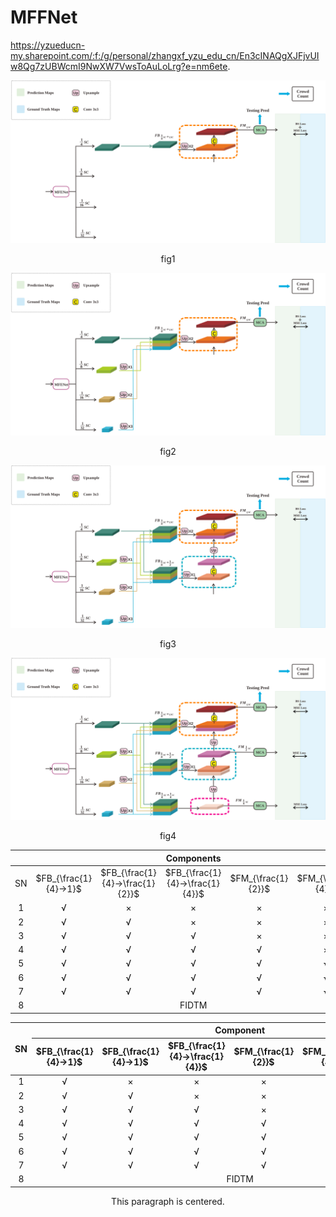 # MFFNet
https://yzueducn-my.sharepoint.com/:f:/g/personal/zhangxf_yzu_edu_cn/En3cINAQgXJFjvUIw8Qg7zUBWcmI9NwXW7VwsToAuLoLrg?e=nm6ete.

![img1](./img/1.svg)

<div style="text-align:center;">
    <p>fig1</p>
</div>


![img2](./img/2.svg)

<div style="text-align:center;">
    <p>fig2</p>
</div>

![img3](./img/3.svg)

<div style="text-align:center;">
    <p>fig3</p>
</div>

![img4](./img/4.svg)

<div style="text-align:center;">
    <p>fig4</p>
</div>


|      |                       |                                 |           Components            |                    |                    |         |      |           |           |    SHT B    |    ->    |      SHT A      |              |
| :--: | :-------------------: | :-----------------------------: | :-----------------------------: | :----------------: | :----------------: | :-----: | :--: | :-------: | :-------: | :---------: | :------: | :-------------: | :----------: |
|  SN  | $FB_{\frac{1}{4}->1}$ | $FB_{\frac{1}{4}->\frac{1}{2}}$ | $FB_{\frac{1}{4}->\frac{1}{4}}$ | $FM_{\frac{1}{2}}$ | $FM_{\frac{1}{4}}$ | MCA/CNN | Loss |    MAE    |    MSE    | Params (MB) | TCE (ep) | Train Time(min) | Test Time(s) |
|  1   |           √           |                ×                |                ×                |         ×          |         ×          |   MCA   | +BS  |   158.7   |   258.7   |    67.49    |   100    |      48.2       |      34      |
|  2   |           √           |                √                |                ×                |         ×          |         ×          |   MCA   | +BS  |   139.4   |   247.5   |    68.82    |   130    |      57.6       |      26      |
|  3   |           √           |                √                |                √                |         ×          |         ×          |   MCA   | +BS  |   139.9   |   235.0   |    68.86    |   320    |      137.6      |      27      |
|  4   |           √           |                √                |                √                |         √          |         ×          |   MCA   | +BS  |   127.9   |   209.4   |    68.86    |   110    |      49.5       |      26      |
|  5   |           √           |                √                |                √                |         √          |         √          |   CNN   | +BS  |   133.3   |   255.8   |    68.76    |   320    |      112.0      |      19      |
|  6   |           √           |                √                |                √                |         √          |         √          |   MCA   | MSE  |   130.3   |   216.0   |    68.86    |   800    |      640.0      |      45      |
|  7   |           √           |                √                |                √                |         √          |         √          |   MCA   | +BS  | **107.3** | **188.5** |    68.86    |   100    |      84.0       |      32      |
|  8   |                       |                                 |              FIDTM              |                    |                    |         |      |   147.6   |   282.2   |    66.58    |   670    |      335.0      |      21      |


<div style="text-align: center;">
    <table>
<thead>
  <tr>
    <th rowspan="2">SN</th>
    <th colspan="7">Component</th>
    <th colspan="6">SHT B -&gt; SHT A</th>
  </tr>
  <tr>
    <th>$FB_{\frac{1}{4}-&gt;1}$</th>
    <th>$FB_{\frac{1}{4}-&gt;1}$</th>
    <th>$FB_{\frac{1}{4}-&gt;\frac{1}{4}}$</th>
    <th>$FM_{\frac{1}{2}}$</th>
    <th>$FM_{\frac{1}{4}}$</th>
    <th>MCA/CNN</th>
    <th>Loss</th>
    <th>MAE</th>
    <th>MSE</th>
    <th>Params<br>(MB)</th>
    <th>TCE<br>(ep)</th>
    <th>Train Time(min)</th>
    <th>Test Time(s)</th>
  </tr>
</thead>
<tbody>
  <tr>
    <td>1</td>
    <td>√</td>
    <td>×</td>
    <td>×</td>
    <td>×</td>
    <td>×</td>
    <td>MCA</td>
    <td>+BS</td>
    <td>158.7</td>
    <td>258.7</td>
    <td>67.49</td>
    <td>100</td>
    <td>48.2</td>
    <td>34</td>
  </tr>
  <tr>
    <td>2</td>
    <td>√</td>
    <td>√</td>
    <td>×</td>
    <td>×</td>
    <td>×</td>
    <td>MCA</td>
    <td>+BS</td>
    <td>139.4</td>
    <td>247.5</td>
    <td>68.82</td>
    <td>130</td>
    <td>57.6</td>
    <td>26</td>
  </tr>
  <tr>
    <td>3</td>
    <td>√</td>
    <td>√</td>
    <td>√</td>
    <td>×</td>
    <td>×</td>
    <td>MCA</td>
    <td>+BS</td>
    <td>139.9</td>
    <td>235.0</td>
    <td>68.86</td>
    <td>320</td>
    <td>137.6</td>
    <td>27</td>
  </tr>
  <tr>
    <td>4</td>
    <td>√</td>
    <td>√</td>
    <td>√</td>
    <td>√</td>
    <td>×</td>
    <td>MCA</td>
    <td>+BS</td>
    <td>127.9</td>
    <td>209.4</td>
    <td>68.86</td>
    <td>110</td>
    <td>495</td>
    <td>26</td>
  </tr>
  <tr>
    <td>5</td>
    <td>√</td>
    <td>√</td>
    <td>√</td>
    <td>√</td>
    <td>√</td>
    <td>CNN</td>
    <td>+BS</td>
    <td>133.3</td>
    <td>255.8</td>
    <td>68.76</td>
    <td>320</td>
    <td>112.0</td>
    <td>19</td>
  </tr>
  <tr>
    <td>6</td>
    <td>√</td>
    <td>√</td>
    <td>√</td>
    <td>√</td>
    <td>√</td>
    <td>MCA</td>
    <td>MSE</td>
    <td>130.3</td>
    <td>216.0</td>
    <td>68.86</td>
    <td>800</td>
    <td>640.0</td>
    <td>45</td>
  </tr>
  <tr>
    <td>7</td>
    <td>√</td>
    <td>√</td>
    <td>√</td>
    <td>√</td>
    <td>√</td>
    <td>MCA</td>
    <td>+BS</td>
    <td>107.3</td>
    <td>188.5</td>
    <td>68.86</td>
    <td>100</td>
    <td>84.0</td>
    <td>32</td>
  </tr>
  <tr>
    <td>8</td>
    <td colspan="7">FIDTM</td>
    <td>147.6</td>
    <td>282.2</td>
    <td>66.58</td>
    <td>670</td>
    <td>335.0</td>
    <td>21</td>
  </tr>
</tbody>
</table>
</div>


<div style="text-align:center;">
    <p>This paragraph is centered.</p>
</div>
